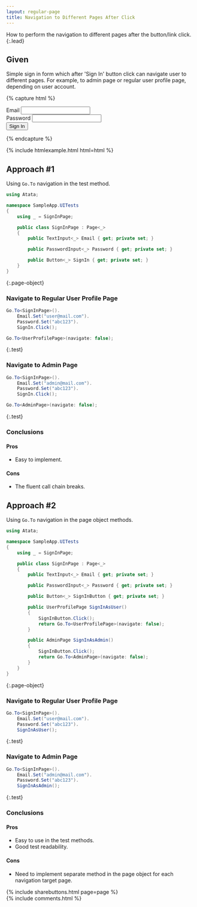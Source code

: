 ```yaml
---
layout: regular-page
title: Navigation to Different Pages After Click
---
```


How to perform the navigation to different pages after the button/link click.
{:.lead}

## Given

Simple sign in form which after 'Sign In' button click can navigate user to different pages. For example, to admin page or regular user profile page, depending on user account.

{% capture html %}
<div class="form-group">
    <label for="email">Email</label>
    <input type="email" class="form-control" id="email">
</div>
<div class="form-group">
    <label for="password">Password</label>
    <input type="password" class="form-control" id="password">
</div>
<button class="btn btn-primary">Sign In</button>

{% endcapture %}

{% include htmlexample.html html=html %}

## Approach #1

Using `Go.To` navigation in the test method.

```cs
using Atata;

namespace SampleApp.UITests
{
    using _ = SignInPage;

    public class SignInPage : Page<_>
    {
        public TextInput<_> Email { get; private set; }

        public PasswordInput<_> Password { get; private set; }

        public Button<_> SignIn { get; private set; }
    }
}
```
{:.page-object}

### Navigate to Regular User Profile Page

```cs
Go.To<SignInPage>().
    Email.Set("user@mail.com").
    Password.Set("abc123").
    SignIn.Click();

Go.To<UserProfilePage>(navigate: false);
```
{:.test}

### Navigate to Admin Page

```cs
Go.To<SignInPage>().
    Email.Set("admin@mail.com").
    Password.Set("abc123").
    SignIn.Click();

Go.To<AdminPage>(navigate: false);
```
{:.test}

### Conclusions

#### Pros

* Easy to implement.
  
#### Cons

* The fluent call chain breaks.

## Approach #2

Using `Go.To` navigation in the page object methods.

```cs
using Atata;

namespace SampleApp.UITests
{
    using _ = SignInPage;

    public class SignInPage : Page<_>
    {
        public TextInput<_> Email { get; private set; }

        public PasswordInput<_> Password { get; private set; }

        public Button<_> SignInButton { get; private set; }

        public UserProfilePage SignInAsUser()
        {
            SignInButton.Click();
            return Go.To<UserProfilePage>(navigate: false);
        }

        public AdminPage SignInAsAdmin()
        {
            SignInButton.Click();
            return Go.To<AdminPage>(navigate: false);
        }
    }
}
```
{:.page-object}

### Navigate to Regular User Profile Page

```cs
Go.To<SignInPage>().
    Email.Set("user@mail.com").
    Password.Set("abc123").
    SignInAsUser();
```
{:.test}

### Navigate to Admin Page

```cs
Go.To<SignInPage>().
    Email.Set("admin@mail.com").
    Password.Set("abc123").
    SignInAsAdmin();
```
{:.test}

### Conclusions

#### Pros

* Easy to use in the test methods.
* Good test readability.

#### Cons

* Need to implement separate method in the page object for each navigation target page.

<div class="post-footer">
{% include sharebuttons.html page=page %}
</div>
{% include comments.html %}